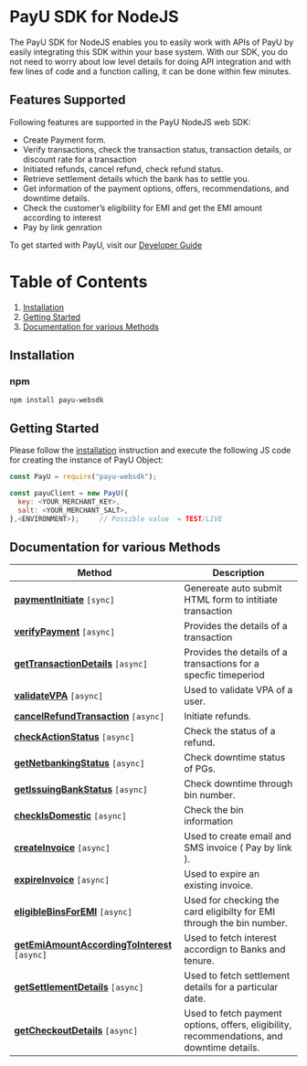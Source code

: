# PayU SDK for NodeJS

The PayU SDK for NodeJS enables you to easily work with APIs of PayU by easily integrating this SDK within your base system.
With our SDK, you do not need to worry about low level details for doing API integration and with few lines of code and a function calling, it can be done within few minutes.

## Features Supported
Following features are supported in the PayU NodeJS web SDK:
 - Create Payment form.
 - Verify transactions, check the transaction status, transaction details, or discount rate for a transaction
 - Initiated refunds, cancel refund, check refund status.
 - Retrieve settlement details which the bank has to settle you.
 - Get information of the payment options, offers, recommendations, and downtime details.
 - Check the customer’s eligibility for EMI and get the EMI amount according to interest 
 - Pay by link genration

To get started with PayU, visit our [Developer Guide](https://devguide.payu.in/low-code-web-sdk/getting-started-low-code-web-sdk/)

# Table of Contents
 1. [Installation](#installation)
 2. [Getting Started](#getting-started)
 3. [Documentation for various Methods](#documentation-for-various-methods)

## Installation

### npm

```shell
npm install payu-websdk
```


## Getting Started

Please follow the [installation](#installation) instruction and execute the following JS code for creating the instance of PayU Object:

```javascript
const PayU = require("payu-websdk");

const payuClient = new PayU({
  key: <YOUR_MERCHANT_KEY>,
  salt: <YOUR_MERCHANT_SALT>,
},<ENVIRONMENT>);     // Possible value  = TEST/LIVE

```
## Documentation for various Methods 


Method |  Description
------------- | -------------
[**paymentInitiate**](docs/initiate.md) ```[sync]``` | Genereate auto submit HTML form to intitiate transaction 
[**verifyPayment**](docs/verifyPayment.md) ```[async]```| Provides the details of a transaction  
[**getTransactionDetails**](docs/getTransactionDetails.md) ```[async]```| Provides the details of a transactions for a specfic timeperiod
[**validateVPA**](docs/validateVPA.md) ```[async]```| Used to validate VPA of a user. 
[**cancelRefundTransaction**](docs/cancelRefundTransaction.md) ```[async]```| Initiate refunds. 
[**checkActionStatus**](docs/checkActionStatus.md) ```[async]```| Check the status of a refund.  
[**getNetbankingStatus**](docs/getNetbankingStatus.md) ```[async]```| Check downtime status of PGs. 
[**getIssuingBankStatus**](docs/getIssuingBankStatus.md) ```[async]```| Check downtime through bin number. 
[**checkIsDomestic**](docs/checkIsDomestic.md) ```[async]```| Check the bin information
[**createInvoice**](docs/createInvoice.md) ```[async]```|  Used to create email and SMS invoice ( Pay by link ).
[**expireInvoice**](docs/expireInvoice.md) ```[async]```| Used to expire an existing invoice.
[**eligibleBinsForEMI**](docs/eligibleBinsForEMI.md) ```[async]```|  Used for checking the card eligibilty for EMI through the bin number.
[**getEmiAmountAccordingToInterest**](docs/getEmiAmountAccordingToInterest.md) ```[async]```| Used to fetch interest accordign to Banks and tenure.
[**getSettlementDetails**](docs/getSettlementDetails.md) ```[async]```|  Used to fetch settlement details for a particular date.
[**getCheckoutDetails**](docs/getCheckoutDetails.md) ```[async]```|  Used to fetch payment options, offers, eligibility, recommendations, and downtime details.
